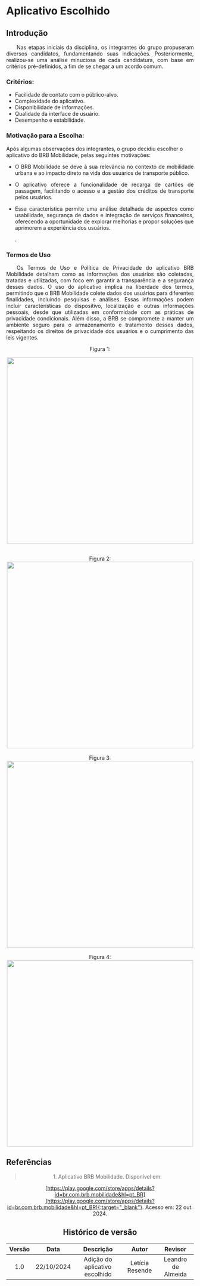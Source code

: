 # Aplicativo Escolhido

## Introdução

<p align="justify">&emsp;&emsp;Nas etapas iniciais da disciplina, os integrantes do grupo propuseram diversos candidatos, fundamentando suas indicações. Posteriormente, realizou-se uma análise minuciosa de cada candidatura, com base em critérios pré-definidos, a fim de se chegar a um acordo comum.</p>

### Critérios:

- Facilidade de contato com o público-alvo.
- Complexidade do aplicativo.
- Disponibilidade de informações.
- Qualidade da interface de usuário.
- Desempenho e estabilidade.

### Motivação para a Escolha:

Após algumas observações dos integrantes, o grupo decidiu escolher o aplicativo do BRB Mobilidade, pelas seguintes motivações:

- <p align="justify">O BRB Mobilidade se deve à sua relevância no contexto de mobilidade urbana e ao impacto direto na vida dos usuários de transporte público. </p>

- <p align="justify"> O aplicativo oferece a funcionalidade de recarga de cartões de passagem, facilitando o acesso e a gestão dos créditos de transporte pelos usuários.</p>

- <p align="justify">Essa característica permite uma análise detalhada de aspectos como usabilidade, segurança de dados e integração de serviços financeiros, oferecendo a oportunidade de explorar melhorias e propor soluções que aprimorem a experiência dos usuários.</p>.

### Termos de Uso 

<p align="justify">&emsp;&emsp;Os Termos de Uso e Política de Privacidade do aplicativo BRB Mobilidade detalham como as informações dos usuários são coletadas, tratadas e utilizadas, com foco em garantir a transparência e a segurança desses dados. O uso do aplicativo implica na liberdade dos termos, permitindo que o BRB Mobilidade colete dados dos usuários para diferentes finalidades, incluindo pesquisas e análises. Essas informações podem incluir características do dispositivo, localização e outras informações pessoais, desde que utilizadas em conformidade com as práticas de privacidade condicionais. Além disso, a BRB se compromete a manter um ambiente seguro para o armazenamento e tratamento desses dados, respeitando os direitos de privacidade dos usuários e o cumprimento das leis vigentes.</p>

<center> 
    <figcaption>Figura 1: </figcaption> 

<img src="https://github.com/user-attachments/assets/53b358ff-10ca-4041-ae47-e1e433ea4271
" width="500" >

<br>
<figcaption>Figura 2: </figcaption> 
<img src="https://github.com/user-attachments/assets/2e3472cc-afbd-4fd7-b140-6ab6ade65f0a" width="500" >
</center>

<br>
<center>
<figcaption>Figura 3: </figcaption> 
<img src="https://github.com/user-attachments/assets/120ccb83-aceb-40f1-9361-9853a9b47b14" width="500" >
</center>

<br>
<center>
<figcaption>Figura 4: </figcaption> 
<img src="https://github.com/user-attachments/assets/77fadcaf-792c-42a4-8cd6-604461eace68" width="500" >
</center>


## Referências

<center>

> <p id="1">1. Aplicativo BRB Mobilidade. Disponível em: 
   [https://play.google.com/store/apps/details?id=br.com.brb.mobilidade&hl=pt_BR](https://play.google.com/store/apps/details?id=br.com.brb.mobilidade&hl=pt_BR){:target="_blank"}. 
   Acesso em: 22 out. 2024.
</p>



## Histórico de versão

| Versão |    Data    |      Descrição       |  Autor  | Revisor |
| :----: | :--------: | :------------------: | :-----: | :-----: |
|  1.0   | 22/10/2024 | Adição do aplicativo escolhido | Letícia Resende | Leandro de Almeida  |

</center>